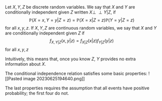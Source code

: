 Let $X,Y,Z$ be discrete random variables. We say that $X$ and $Y$ are conditionally independent given $Z$ written $X\perp \!\!\! \perp Y|Z$, if
$$\mathbb P(X=x,Y=y|Z=z)=\mathbb P(X=x|Z=z)\mathbb P(Y=y|Z=z)$$
for all $x,y,z$. If $X,Y,Z$ are continuous random variables, we say that $X$ and $Y$ are conditionally independent given $Z$ if 
$$f_{X,Y|Z}(x,y|z)=f_{X|Z}(x|z)f_{Y|Z}(y|z)$$
for all $x, y, z$

Intuitively, this means that, once you know $Z$, $Y$ provides no extra information about $X$.

The conditional independence relation satisfies some basic properties:
![[Pasted image 20230625194640.png]]

The last properties requires the assumption that all events have positive probability; the first four do not.